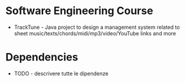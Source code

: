 # Software Engineering Course
* TrackTune - Java project to design a management system related to sheet music/texts/chords/midi/mp3/video/YouTube links and more

# Dependencies
* TODO - descrivere tutte le dipendenze